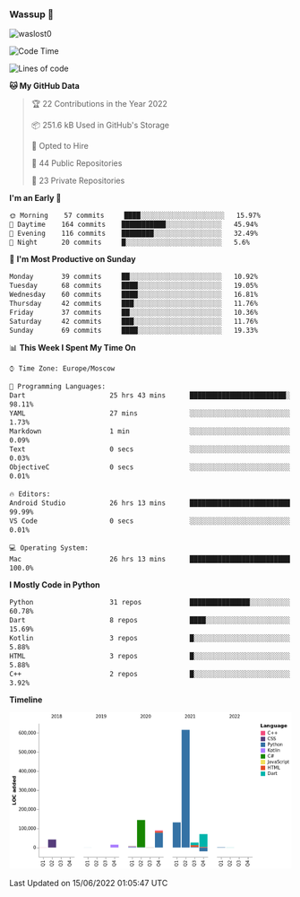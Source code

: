 ### Wassup 👋

<p align="left"> <img src="https://komarev.com/ghpvc/?username=waslost0" alt="waslost0" /></p>

<!--START_SECTION:waka-->
![Code Time](http://img.shields.io/badge/Code%20Time-0%20secs-blue)

![Lines of code](https://img.shields.io/badge/From%20Hello%20World%20I%27ve%20Written-1%20Million%20lines%20of%20code-blue)

**🐱 My GitHub Data** 

> 🏆 22 Contributions in the Year 2022
 > 
> 📦 251.6 kB Used in GitHub's Storage 
 > 
> 💼 Opted to Hire
 > 
> 📜 44 Public Repositories 
 > 
> 🔑 23 Private Repositories  
 > 
**I'm an Early 🐤** 

```text
🌞 Morning    57 commits     ████░░░░░░░░░░░░░░░░░░░░░   15.97% 
🌆 Daytime    164 commits    ███████████░░░░░░░░░░░░░░   45.94% 
🌃 Evening    116 commits    ████████░░░░░░░░░░░░░░░░░   32.49% 
🌙 Night      20 commits     █░░░░░░░░░░░░░░░░░░░░░░░░   5.6%

```
📅 **I'm Most Productive on Sunday** 

```text
Monday       39 commits     ██░░░░░░░░░░░░░░░░░░░░░░░   10.92% 
Tuesday      68 commits     ████░░░░░░░░░░░░░░░░░░░░░   19.05% 
Wednesday    60 commits     ████░░░░░░░░░░░░░░░░░░░░░   16.81% 
Thursday     42 commits     ███░░░░░░░░░░░░░░░░░░░░░░   11.76% 
Friday       37 commits     ██░░░░░░░░░░░░░░░░░░░░░░░   10.36% 
Saturday     42 commits     ███░░░░░░░░░░░░░░░░░░░░░░   11.76% 
Sunday       69 commits     ████░░░░░░░░░░░░░░░░░░░░░   19.33%

```


📊 **This Week I Spent My Time On** 

```text
⌚︎ Time Zone: Europe/Moscow

💬 Programming Languages: 
Dart                     25 hrs 43 mins      ████████████████████████░   98.11% 
YAML                     27 mins             ░░░░░░░░░░░░░░░░░░░░░░░░░   1.73% 
Markdown                 1 min               ░░░░░░░░░░░░░░░░░░░░░░░░░   0.09% 
Text                     0 secs              ░░░░░░░░░░░░░░░░░░░░░░░░░   0.03% 
ObjectiveC               0 secs              ░░░░░░░░░░░░░░░░░░░░░░░░░   0.01%

🔥 Editors: 
Android Studio           26 hrs 13 mins      █████████████████████████   99.99% 
VS Code                  0 secs              ░░░░░░░░░░░░░░░░░░░░░░░░░   0.01%

💻 Operating System: 
Mac                      26 hrs 13 mins      █████████████████████████   100.0%

```

**I Mostly Code in Python** 

```text
Python                   31 repos            ███████████████░░░░░░░░░░   60.78% 
Dart                     8 repos             ████░░░░░░░░░░░░░░░░░░░░░   15.69% 
Kotlin                   3 repos             █░░░░░░░░░░░░░░░░░░░░░░░░   5.88% 
HTML                     3 repos             █░░░░░░░░░░░░░░░░░░░░░░░░   5.88% 
C++                      2 repos             █░░░░░░░░░░░░░░░░░░░░░░░░   3.92%

```


**Timeline**

![Chart not found](https://raw.githubusercontent.com/waslost0/waslost0/master/charts/bar_graph.png) 


 Last Updated on 15/06/2022 01:05:47 UTC
<!--END_SECTION:waka-->


